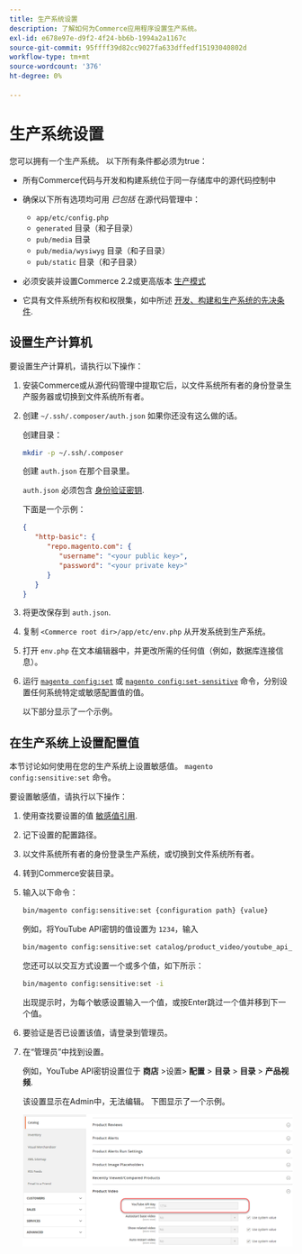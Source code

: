 ```yaml
---
title: 生产系统设置
description: 了解如何为Commerce应用程序设置生产系统。
exl-id: e678e97e-d9f2-4f24-bb6b-1994a2a1167c
source-git-commit: 95ffff39d82cc9027fa633dffedf15193040802d
workflow-type: tm+mt
source-wordcount: '376'
ht-degree: 0%

---
```


# 生产系统设置

您可以拥有一个生产系统。 以下所有条件都必须为true：

- 所有Commerce代码与开发和构建系统位于同一存储库中的源代码控制中
- 确保以下所有选项均可用 _已包括_ 在源代码管理中：

   - `app/etc/config.php`
   - `generated` 目录（和子目录）
   - `pub/media` 目录
   - `pub/media/wysiwyg` 目录（和子目录）
   - `pub/static` 目录（和子目录）

- 必须安装并设置Commerce 2.2或更高版本 [生产模式](../bootstrap/application-modes.md#production-mode)
- 它具有文件系统所有权和权限集，如中所述 [开发、构建和生产系统的先决条件](../deployment/prerequisites.md).

## 设置生产计算机

要设置生产计算机，请执行以下操作：

1. 安装Commerce或从源代码管理中提取它后，以文件系统所有者的身份登录生产服务器或切换到文件系统所有者。
1. 创建 `~/.ssh/.composer/auth.json` 如果你还没有这么做的话。

   创建目录：

   ```bash
   mkdir -p ~/.ssh/.composer
   ```

   创建 `auth.json` 在那个目录里。

   `auth.json` 必须包含 [身份验证密钥](../../installation/prerequisites/authentication-keys.md).

   下面是一个示例：

   ```json
   {
      "http-basic": {
         "repo.magento.com": {
            "username": "<your public key>",
            "password": "<your private key>"
         }
      }
   }
   ```

1. 将更改保存到 `auth.json`.
1. 复制 `<Commerce root dir>/app/etc/env.php` 从开发系统到生产系统。
1. 打开 `env.php` 在文本编辑器中，并更改所需的任何值（例如，数据库连接信息）。
1. 运行 [`magento config:set`](../cli/set-configuration-values.md) 或 [`magento config:set-sensitive`](../cli/set-configuration-values.md) 命令，分别设置任何系统特定或敏感配置值的值。

   以下部分显示了一个示例。

## 在生产系统上设置配置值

本节讨论如何使用在您的生产系统上设置敏感值。 `magento config:sensitive:set` 命令。

要设置敏感值，请执行以下操作：

1. 使用查找要设置的值 [敏感值引用](../reference/config-reference-sens.md).
1. 记下设置的配置路径。
1. 以文件系统所有者的身份登录生产系统，或切换到文件系统所有者。
1. 转到Commerce安装目录。
1. 输入以下命令：

   ```bash
   bin/magento config:sensitive:set {configuration path} {value}
   ```

   例如，将YouTube API密钥的值设置为 `1234`，输入

   ```bash
   bin/magento config:sensitive:set catalog/product_video/youtube_api_key 1234
   ```

   您还可以以交互方式设置一个或多个值，如下所示：

   ```bash
   bin/magento config:sensitive:set -i
   ```

   出现提示时，为每个敏感设置输入一个值，或按Enter跳过一个值并移到下一个值。

1. 要验证是否已设置该值，请登录到管理员。
1. 在“管理员”中找到设置。

   例如，YouTube API密钥设置位于 **商店** >设置> **配置** > **目录** > **目录** > **产品视频**.

   该设置显示在Admin中，无法编辑。 下图显示了一个示例。

   ![管理员中的敏感设置](../../assets/configuration/sensitive-set.png)
